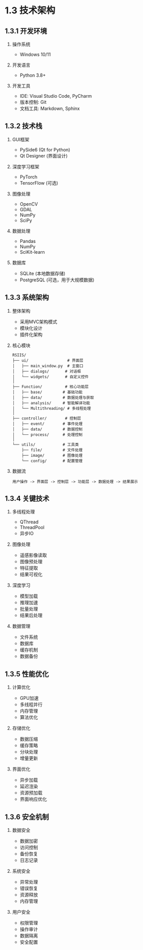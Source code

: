 # 1.3 技术架构

## 1.3.1 开发环境
1. 操作系统
   - Windows 10/11

2. 开发语言
   - Python 3.8+

3. 开发工具
   - IDE: Visual Studio Code, PyCharm
   - 版本控制: Git
   - 文档工具: Markdown, Sphinx

## 1.3.2 技术栈
1. GUI框架
   - PySide6 (Qt for Python)
   - Qt Designer (界面设计)

2. 深度学习框架
   - PyTorch
   - TensorFlow (可选)

3. 图像处理
   - OpenCV
   - GDAL
   - NumPy
   - SciPy

4. 数据处理
   - Pandas
   - NumPy
   - SciKit-learn

5. 数据库
   - SQLite (本地数据存储)
   - PostgreSQL (可选，用于大规模数据)

## 1.3.3 系统架构
1. 整体架构
   - 采用MVC架构模式
   - 模块化设计
   - 插件化架构

2. 核心模块
   ```
   RSIIS/
   ├── ui/                 # 界面层
   │   ├── main_window.py  # 主窗口
   │   ├── dialogs/       # 对话框
   │   └── widgets/       # 自定义控件
   │
   ├── Function/          # 核心功能层
   │   ├── base/         # 基础功能
   │   ├── data/         # 数据处理与获取
   │   ├── analysis/     # 智能解译功能
   │   └── Multithreading/ # 多线程处理
   │
   ├── controller/        # 控制层
   │   ├── event/        # 事件处理
   │   ├── data/         # 数据控制
   │   └── process/      # 处理控制
   │
   └── utils/            # 工具类
       ├── file/         # 文件处理
       ├── image/        # 图像处理
       └── config/       # 配置管理
   ```

3. 数据流
   ```
   用户操作 -> 界面层 -> 控制层 -> 功能层 -> 数据处理 -> 结果展示
   ```

## 1.3.4 关键技术
1. 多线程处理
   - QThread
   - ThreadPool
   - 异步IO

2. 图像处理
   - 遥感影像读取
   - 图像预处理
   - 特征提取
   - 结果可视化

3. 深度学习
   - 模型加载
   - 推理加速
   - 批量处理
   - 结果后处理

4. 数据管理
   - 文件系统
   - 数据库
   - 缓存机制
   - 数据备份

## 1.3.5 性能优化
1. 计算优化
   - GPU加速
   - 多线程并行
   - 内存管理
   - 算法优化

2. 存储优化
   - 数据压缩
   - 缓存策略
   - 分块处理
   - 增量更新

3. 界面优化
   - 异步加载
   - 延迟渲染
   - 资源预加载
   - 界面响应优化

## 1.3.6 安全机制
1. 数据安全
   - 数据加密
   - 访问控制
   - 备份恢复
   - 日志记录

2. 系统安全
   - 异常处理
   - 错误恢复
   - 资源释放
   - 内存管理

3. 用户安全
   - 权限管理
   - 操作审计
   - 数据隔离
   - 安全配置 